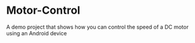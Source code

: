 Motor-Control
=============

A demo project that shows how you can control the speed of a DC motor using an Android device
